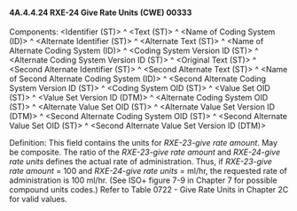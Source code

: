 #### 4A.4.4.24 RXE-24 Give Rate Units (CWE) 00333

Components: &lt;Identifier (ST)> ^ &lt;Text (ST)> ^ &lt;Name of Coding System (ID)> ^ &lt;Alternate Identifier (ST)> ^ &lt;Alternate Text (ST)> ^ &lt;Name of Alternate Coding System (ID)> ^ &lt;Coding System Version ID (ST)> ^ &lt;Alternate Coding System Version ID (ST)> ^ &lt;Original Text (ST)> ^ &lt;Second Alternate Identifier (ST)> ^ &lt;Second Alternate Text (ST)> ^ &lt;Name of Second Alternate Coding System (ID)> ^ &lt;Second Alternate Coding System Version ID (ST)> ^ &lt;Coding System OID (ST)> ^ &lt;Value Set OID (ST)> ^ &lt;Value Set Version ID (DTM)> ^ &lt;Alternate Coding System OID (ST)> ^ &lt;Alternate Value Set OID (ST)> ^ &lt;Alternate Value Set Version ID (DTM)> ^ &lt;Second Alternate Coding System OID (ST)> ^ &lt;Second Alternate Value Set OID (ST)> ^ &lt;Second Alternate Value Set Version ID (DTM)>

Definition: This field contains the units for _RXE-23-give rate amount_. May be composite. The ratio of the _RXE-23-give rate amount_ and _RXE-24-give rate units_ defines the actual rate of administration. Thus, if _RXE-23-give rate amount_ = 100 and _RXE-24-give rate units_ = ml/hr, the requested rate of administration is 100 ml/hr. (See ISO+ figure 7-9 in Chapter 7 for possible compound units codes.) Refer to Table 0722 - Give Rate Units in Chapter 2C for valid values.
